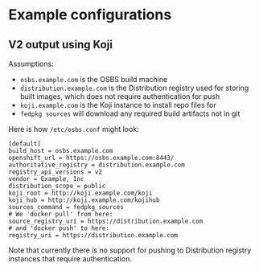 # Example configurations

## V2 output using Koji

Assumptions:

 * `osbs.example.com` is the OSBS build machine
 * `distribution.example.com` is the Distribution registry used for storing built images, which does not require authentication for push
 * `koji.example.com` is the Koji instance to install repo files for
 * `fedpkg sources` will download any required build artifacts not in git

Here is how `/etc/osbs.conf` might look:

```
[default]
build_host = osbs.example.com
openshift_url = https://osbs.example.com:8443/
authoritative_registry = distribution.example.com
registry_api_versions = v2
vendor = Example, Inc
distribution_scope = public
koji_root = http://koji.example.com/koji
koji_hub = http://koji.example.com/kojihub
sources_command = fedpkg sources
# We 'docker pull' from here:
source_registry_uri = https://distribution.example.com
# and 'docker push' to here:
registry_uri = https://distribution.example.com
```

Note that currently there is no support for pushing to Distribution registry instances that require authentication.

